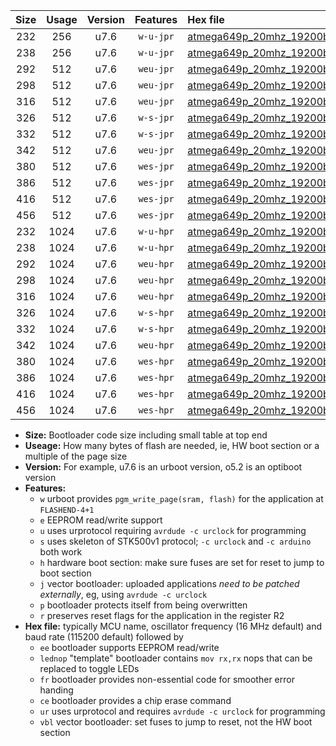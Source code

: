 |Size|Usage|Version|Features|Hex file|
|:-:|:-:|:-:|:-:|:--|
|232|256|u7.6|`w-u-jpr`|[atmega649p_20mhz_19200bps_ur_vbl.hex](https://raw.githubusercontent.com/stefanrueger/urboot/main//atmega649p_20mhz_19200bps_ur_vbl.hex)|
|238|256|u7.6|`w-u-jpr`|[atmega649p_20mhz_19200bps_lednop_ur_vbl.hex](https://raw.githubusercontent.com/stefanrueger/urboot/main//atmega649p_20mhz_19200bps_lednop_ur_vbl.hex)|
|292|512|u7.6|`weu-jpr`|[atmega649p_20mhz_19200bps_ee_ur_vbl.hex](https://raw.githubusercontent.com/stefanrueger/urboot/main//atmega649p_20mhz_19200bps_ee_ur_vbl.hex)|
|298|512|u7.6|`weu-jpr`|[atmega649p_20mhz_19200bps_ee_lednop_ur_vbl.hex](https://raw.githubusercontent.com/stefanrueger/urboot/main//atmega649p_20mhz_19200bps_ee_lednop_ur_vbl.hex)|
|316|512|u7.6|`weu-jpr`|[atmega649p_20mhz_19200bps_ee_lednop_fr_ur_vbl.hex](https://raw.githubusercontent.com/stefanrueger/urboot/main//atmega649p_20mhz_19200bps_ee_lednop_fr_ur_vbl.hex)|
|326|512|u7.6|`w-s-jpr`|[atmega649p_20mhz_19200bps_vbl.hex](https://raw.githubusercontent.com/stefanrueger/urboot/main//atmega649p_20mhz_19200bps_vbl.hex)|
|332|512|u7.6|`w-s-jpr`|[atmega649p_20mhz_19200bps_lednop_vbl.hex](https://raw.githubusercontent.com/stefanrueger/urboot/main//atmega649p_20mhz_19200bps_lednop_vbl.hex)|
|342|512|u7.6|`weu-jpr`|[atmega649p_20mhz_19200bps_ee_lednop_fr_ce_ur_vbl.hex](https://raw.githubusercontent.com/stefanrueger/urboot/main//atmega649p_20mhz_19200bps_ee_lednop_fr_ce_ur_vbl.hex)|
|380|512|u7.6|`wes-jpr`|[atmega649p_20mhz_19200bps_ee_vbl.hex](https://raw.githubusercontent.com/stefanrueger/urboot/main//atmega649p_20mhz_19200bps_ee_vbl.hex)|
|386|512|u7.6|`wes-jpr`|[atmega649p_20mhz_19200bps_ee_lednop_vbl.hex](https://raw.githubusercontent.com/stefanrueger/urboot/main//atmega649p_20mhz_19200bps_ee_lednop_vbl.hex)|
|416|512|u7.6|`wes-jpr`|[atmega649p_20mhz_19200bps_ee_lednop_fr_vbl.hex](https://raw.githubusercontent.com/stefanrueger/urboot/main//atmega649p_20mhz_19200bps_ee_lednop_fr_vbl.hex)|
|456|512|u7.6|`wes-jpr`|[atmega649p_20mhz_19200bps_ee_lednop_fr_ce_vbl.hex](https://raw.githubusercontent.com/stefanrueger/urboot/main//atmega649p_20mhz_19200bps_ee_lednop_fr_ce_vbl.hex)|
|232|1024|u7.6|`w-u-hpr`|[atmega649p_20mhz_19200bps_ur.hex](https://raw.githubusercontent.com/stefanrueger/urboot/main//atmega649p_20mhz_19200bps_ur.hex)|
|238|1024|u7.6|`w-u-hpr`|[atmega649p_20mhz_19200bps_lednop_ur.hex](https://raw.githubusercontent.com/stefanrueger/urboot/main//atmega649p_20mhz_19200bps_lednop_ur.hex)|
|292|1024|u7.6|`weu-hpr`|[atmega649p_20mhz_19200bps_ee_ur.hex](https://raw.githubusercontent.com/stefanrueger/urboot/main//atmega649p_20mhz_19200bps_ee_ur.hex)|
|298|1024|u7.6|`weu-hpr`|[atmega649p_20mhz_19200bps_ee_lednop_ur.hex](https://raw.githubusercontent.com/stefanrueger/urboot/main//atmega649p_20mhz_19200bps_ee_lednop_ur.hex)|
|316|1024|u7.6|`weu-hpr`|[atmega649p_20mhz_19200bps_ee_lednop_fr_ur.hex](https://raw.githubusercontent.com/stefanrueger/urboot/main//atmega649p_20mhz_19200bps_ee_lednop_fr_ur.hex)|
|326|1024|u7.6|`w-s-hpr`|[atmega649p_20mhz_19200bps.hex](https://raw.githubusercontent.com/stefanrueger/urboot/main//atmega649p_20mhz_19200bps.hex)|
|332|1024|u7.6|`w-s-hpr`|[atmega649p_20mhz_19200bps_lednop.hex](https://raw.githubusercontent.com/stefanrueger/urboot/main//atmega649p_20mhz_19200bps_lednop.hex)|
|342|1024|u7.6|`weu-hpr`|[atmega649p_20mhz_19200bps_ee_lednop_fr_ce_ur.hex](https://raw.githubusercontent.com/stefanrueger/urboot/main//atmega649p_20mhz_19200bps_ee_lednop_fr_ce_ur.hex)|
|380|1024|u7.6|`wes-hpr`|[atmega649p_20mhz_19200bps_ee.hex](https://raw.githubusercontent.com/stefanrueger/urboot/main//atmega649p_20mhz_19200bps_ee.hex)|
|386|1024|u7.6|`wes-hpr`|[atmega649p_20mhz_19200bps_ee_lednop.hex](https://raw.githubusercontent.com/stefanrueger/urboot/main//atmega649p_20mhz_19200bps_ee_lednop.hex)|
|416|1024|u7.6|`wes-hpr`|[atmega649p_20mhz_19200bps_ee_lednop_fr.hex](https://raw.githubusercontent.com/stefanrueger/urboot/main//atmega649p_20mhz_19200bps_ee_lednop_fr.hex)|
|456|1024|u7.6|`wes-hpr`|[atmega649p_20mhz_19200bps_ee_lednop_fr_ce.hex](https://raw.githubusercontent.com/stefanrueger/urboot/main//atmega649p_20mhz_19200bps_ee_lednop_fr_ce.hex)|

- **Size:** Bootloader code size including small table at top end
- **Useage:** How many bytes of flash are needed, ie, HW boot section or a multiple of the page size
- **Version:** For example, u7.6 is an urboot version, o5.2 is an optiboot version
- **Features:**
  + `w` urboot provides `pgm_write_page(sram, flash)` for the application at `FLASHEND-4+1`
  + `e` EEPROM read/write support
  + `u` uses urprotocol requiring `avrdude -c urclock` for programming
  + `s` uses skeleton of STK500v1 protocol; `-c urclock` and `-c arduino` both work
  + `h` hardware boot section: make sure fuses are set for reset to jump to boot section
  + `j` vector bootloader: uploaded applications *need to be patched externally*, eg, using `avrdude -c urclock`
  + `p` bootloader protects itself from being overwritten
  + `r` preserves reset flags for the application in the register R2
- **Hex file:** typically MCU name, oscillator frequency (16 MHz default) and baud rate (115200 default) followed by
  + `ee` bootloader supports EEPROM read/write
  + `lednop` "template" bootloader contains `mov rx,rx` nops that can be replaced to toggle LEDs
  + `fr` bootloader provides non-essential code for smoother error handing
  + `ce` bootloader provides a chip erase command
  + `ur` uses urprotocol and requires `avrdude -c urclock` for programming
  + `vbl` vector bootloader: set fuses to jump to reset, not the HW boot section

